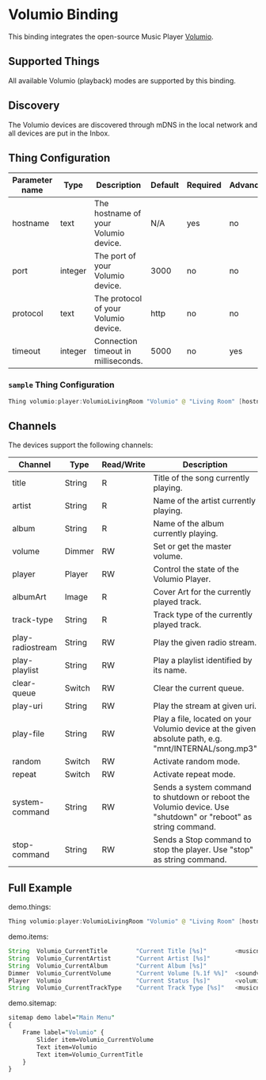 # Volumio Binding

This binding integrates the open-source Music Player [Volumio](https://www.volumio.com).

## Supported Things

All available Volumio (playback) modes are supported by this binding.

## Discovery

The Volumio devices are discovered through mDNS in the local network and all devices are put in the Inbox.

## Thing Configuration

| Parameter name  | Type    | Description                           | Default | Required | Advanced |
|-----------------|---------|---------------------------------------|---------|----------|----------|
| hostname        | text    | The hostname of your Volumio device.  | N/A     | yes      | no       |
| port            | integer | The port of your Volumio device.      | 3000    | no       | no       |
| protocol        | text    | The protocol of your Volumio device.  | http    | no       | no       |
| timeout         | integer | Connection timeout in milliseconds.   | 5000    | no       | yes      |

### `sample` Thing Configuration

```java
Thing volumio:player:VolumioLivingRoom "Volumio" @ "Living Room" [hostname="volumio.local", protocol="http"]
```

## Channels

The devices support the following channels:

| Channel           | Type   | Read/Write | Description                                                                                                          |
|-------------------|--------|------------|----------------------------------------------------------------------------------------------------------------------|
| title             | String | R          | Title of the song currently playing.                                                                                 |
| artist            | String | R          | Name of the artist currently playing.                                                                                |
| album             | String | R          | Name of the album currently playing.                                                                                 |
| volume            | Dimmer | RW         | Set or get the master volume.                                                                                        |
| player            | Player | RW         | Control the state of the Volumio Player.                                                                             |
| albumArt          | Image  | R          | Cover Art for the currently played track.                                                                            |
| track-type        | String | R          | Track type of the currently played track.                                                                            |
| play-radiostream  | String | RW         | Play the given radio stream.                                                                                         |
| play-playlist     | String | RW         | Play a playlist identified by its name.                                                                              |
| clear-queue       | Switch | RW         | Clear the current queue.                                                                                             |
| play-uri          | String | RW         | Play the stream at given uri.                                                                                        |
| play-file         | String | RW         | Play a file, located on your Volumio device at the given absolute path, e.g. "mnt/INTERNAL/song.mp3"                |
| random            | Switch | RW         | Activate random mode.                                                                                                |
| repeat            | Switch | RW         | Activate repeat mode.                                                                                                |
| system-command    | String | RW         | Sends a system command to shutdown or reboot the Volumio device. Use "shutdown" or "reboot" as string command.       |
| stop-command      | String | RW         | Sends a Stop command to stop the player. Use "stop" as string command.                                               |

## Full Example

demo.things:

```java
Thing volumio:player:VolumioLivingRoom "Volumio" @ "Living Room" [hostname="volumio.local", protocol="http"]
```

demo.items:

```java
String  Volumio_CurrentTitle        "Current Title [%s]"        <musicnote>      {channel="volumio:player:VolumioLivingRoom:title"}
String  Volumio_CurrentArtist       "Current Artist [%s]"                        {channel="volumio:player:VolumioLivingRoom:artist"}
String  Volumio_CurrentAlbum        "Current Album [%s]"                         {channel="volumio:player:VolumioLivingRoom:album"}
Dimmer  Volumio_CurrentVolume       "Current Volume [%.1f %%]"  <soundvolume>    {channel="volumio:player:VolumioLivingRoom:volume"}
Player  Volumio                     "Current Status [%s]"       <volumiologo>    {channel="volumio:player:VolumioLivingRoom:player"}
String  Volumio_CurrentTrackType    "Current Track Type [%s]"   <musicnote>      {channel="volumio:player:VolumioLivingRoom:track-type"}
```

demo.sitemap:

```perl
sitemap demo label="Main Menu"
{
    Frame label="Volumio" {
        Slider item=Volumio_CurrentVolume
        Text item=Volumio
        Text item=Volumio_CurrentTitle
    }
}
```

